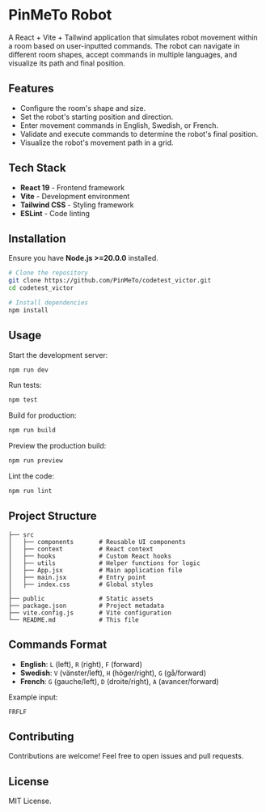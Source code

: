 # PinMeTo Robot

A React + Vite + Tailwind application that simulates robot movement within a room based on user-inputted commands. The robot can navigate in different room shapes, accept commands in multiple languages, and visualize its path and final position.

## Features

- Configure the room's shape and size.
- Set the robot's starting position and direction.
- Enter movement commands in English, Swedish, or French.
- Validate and execute commands to determine the robot's final position.
- Visualize the robot's movement path in a grid.

## Tech Stack

- **React 19** - Frontend framework
- **Vite** - Development environment
- **Tailwind CSS** - Styling framework
- **ESLint** - Code linting

## Installation

Ensure you have **Node.js >=20.0.0** installed.

```sh
# Clone the repository
git clone https://github.com/PinMeTo/codetest_victor.git
cd codetest_victor

# Install dependencies
npm install
```

## Usage

Start the development server:

```sh
npm run dev
```

Run tests:

```sh
npm test
```

Build for production:

```sh
npm run build
```

Preview the production build:

```sh
npm run preview
```

Lint the code:

```sh
npm run lint
```

## Project Structure

```
├── src
│   ├── components       # Reusable UI components
│   ├── context          # React context
│   ├── hooks            # Custom React hooks
│   ├── utils            # Helper functions for logic
│   ├── App.jsx          # Main application file
│   ├── main.jsx         # Entry point
│   ├── index.css        # Global styles
│
├── public               # Static assets
├── package.json         # Project metadata
├── vite.config.js       # Vite configuration
└── README.md            # This file
```

## Commands Format

- **English**: `L` (left), `R` (right), `F` (forward)
- **Swedish**: `V` (vänster/left), `H` (höger/right), `G` (gå/forward)
- **French**: `G` (gauche/left), `D` (droite/right), `A` (avancer/forward)

Example input:

```
FRFLF
```

## Contributing

Contributions are welcome! Feel free to open issues and pull requests.

## License

MIT License.
